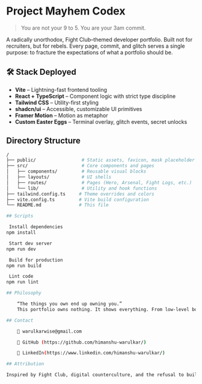 #  Project Mayhem Codex

> You are not your 9 to 5. You are your 3am commit.

A radically unorthodox, Fight Club–themed developer portfolio. Built not for recruiters, but for rebels. Every page, commit, and glitch serves a single purpose: to fracture the expectations of what a portfolio should be.


## 🛠️ Stack Deployed

- **Vite** – Lightning-fast frontend tooling
- **React + TypeScript** – Component logic with strict type discipline
- **Tailwind CSS** – Utility-first styling
- **shadcn/ui** – Accessible, customizable UI primitives
- **Framer Motion** – Motion as metaphor
- **Custom Easter Eggs** – Terminal overlay, glitch events, secret unlocks


##  Directory Structure

```bash
/
├── public/                 # Static assets, favicon, mask placeholder
├── src/                    # Core components and pages
│   ├── components/         # Reusable visual blocks
│   ├── layouts/            # UI shells
│   ├── routes/             # Pages (Hero, Arsenal, Fight Logs, etc.)
│   └── lib/                # Utility and hook functions
├── tailwind.config.ts     # Theme overrides and colors
├── vite.config.ts         # Vite build configuration
└── README.md              # This file

## Scripts

 Install dependencies
npm install

 Start dev server
npm run dev

 Build for production
npm run build

 Lint code
npm run lint

## Philosophy

    “The things you own end up owning you.”
    This portfolio owns nothing. It shows everything. From low-level bootstraps to high-level abstraction, from AI models to real-world UIs—every bit is rebellion. No fluff. No fancy recruiterspeak.

## Contact

    📧 warulkarwise@gmail.com

    🐙 GitHub (https://github.com/himanshu-warulkar/)

    💼 LinkedIn(https://www.linkedin.com/himanshu-warulkar/)

## Attribution

Inspired by Fight Club, digital counterculture, and the refusal to build safe, sterile portfolios that scream sameness.
